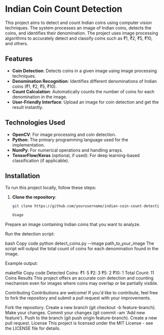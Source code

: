 
# Indian Coin Count Detection

This project aims to detect and count Indian coins using computer vision techniques. The system processes an image of Indian coins, detects the coins, and identifies their denomination. The project uses image processing algorithms to accurately detect and classify coins such as ₹1, ₹2, ₹5, ₹10, and others.

## Features

- **Coin Detection**: Detects coins in a given image using image processing techniques.
- **Denomination Recognition**: Identifies different denominations of Indian coins (₹1, ₹2, ₹5, ₹10).
- **Count Calculation**: Automatically counts the number of coins for each denomination in the image.
- **User-Friendly Interface**: Upload an image for coin detection and get the result instantly.

## Technologies Used

- **OpenCV**: For image processing and coin detection.
- **Python**: The primary programming language used for the implementation.
- **NumPy**: For numerical operations and handling arrays.
- **TensorFlow/Keras** (optional, if used): For deep learning-based classification (if applicable).

## Installation

To run this project locally, follow these steps:

1. **Clone the repository**:

   ```bash
   git clone https://github.com/yourusername/indian-coin-count-detection.git

   Usage
Prepare an image containing Indian coins that you want to analyze.

Run the detection script:

bash
Copy code
python detect_coins.py --image path_to_your_image
The script will output the total count of coins for each denomination found in the image.

Example output:

makefile
Copy code
Detected Coins:
₹1: 5
₹2: 3
₹5: 2
₹10: 1
Total Count: 11 Coins
Results
This project offers an accurate coin detection and counting mechanism even for images where coins may overlap or be partially visible.

Contributing
Contributions are welcome! If you'd like to contribute, feel free to fork the repository and submit a pull request with your improvements.

Fork the repository.
Create a new branch (git checkout -b feature-branch).
Make your changes.
Commit your changes (git commit -am 'Add new feature').
Push to the branch (git push origin feature-branch).
Create a new pull request.
License
This project is licensed under the MIT License - see the LICENSE file for details.
